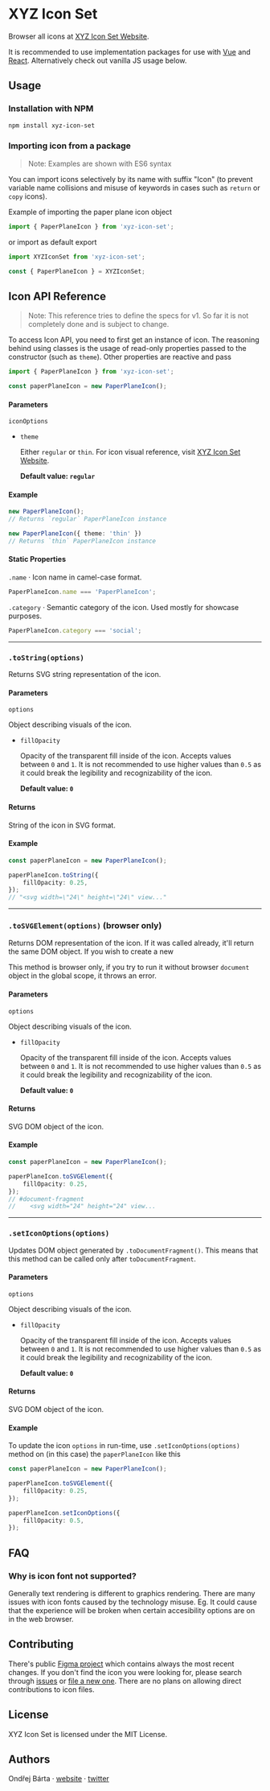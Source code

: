 # XYZ Icon Set 

Browser all icons at [XYZ Icon Set Website](https://ondrejbarta.xyz/xyz-icon-set).

It is recommended to use implementation packages for use with [Vue](https://github.com/bartaxyz/xyz-icon-set-vue) and [React](https://github.com/bartaxyz/xyz-icon-set-react). Alternatively check out vanilla JS usage below.



## Usage

### Installation with NPM

```bash
npm install xyz-icon-set
```

### Importing icon from a package

> Note: Examples are shown with ES6 syntax

You can import icons selectively by its name with suffix "Icon" (to prevent variable name collisions and misuse of keywords in cases such as `return` or `copy` icons).

Example of importing the paper plane icon object

```typescript
import { PaperPlaneIcon } from 'xyz-icon-set';
```

or import as default export

```typescript
import XYZIconSet from 'xyz-icon-set';

const { PaperPlaneIcon } = XYZIconSet;
```



## Icon API Reference

> Note: This reference tries to define the specs for v1. So far it is not completely done and is subject to change.

To access Icon API, you need to first get an instance of icon. The reasoning behind using classes is the usage of read-only properties passed to the constructor (such as `theme`). Other properties are reactive and pass

```typescript
import { PaperPlaneIcon } from 'xyz-icon-set';

const paperPlaneIcon = new PaperPlaneIcon();
```

#### Parameters

`iconOptions`

- `theme`

  Either `regular` or `thin`. For icon visual reference, visit [XYZ Icon Set Website](https://ondrejbarta.xyz/xyz-icon-set).

  **Default value: `regular`**

#### Example

```typescript
new PaperPlaneIcon();
// Returns `regular` PaperPlaneIcon instance

new PaperPlaneIcon({ theme: 'thin' })
// Returns `thin` PaperPlaneIcon instance
```

#### Static Properties

`.name` &middot; Icon name in camel-case format.

```typescript
PaperPlaneIcon.name === 'PaperPlaneIcon';
```

`.category` &middot; Semantic category of the icon. Used mostly for showcase purposes.

```typescript
PaperPlaneIcon.category === 'social';
```

---

### `.toString(options)`

Returns SVG string representation of the icon.

#### Parameters

`options`

Object describing visuals of the icon.

- `fillOpacity`

    Opacity of the transparent fill inside of the icon. Accepts values between `0` and `1`. It is not recommended to use higher values than `0.5` as it could break the legibility and recognizability of the icon.

    **Default value: `0`**

#### Returns

String of the icon in SVG format.

#### Example

```typescript
const paperPlaneIcon = new PaperPlaneIcon();

paperPlaneIcon.toString({
    fillOpacity: 0.25,
});
// "<svg width=\"24\" height=\"24\" view..."
```

---

### `.toSVGElement(options)` (browser only)

Returns DOM representation of the icon. If it was called already, it'll return the same DOM object. If you wish to create a new

This method is browser only, if you try to run it without browser `document` object in the global scope, it throws an error.

#### Parameters

`options`

Object describing visuals of the icon.

- `fillOpacity`

    Opacity of the transparent fill inside of the icon. Accepts values between `0` and `1`. It is not recommended to use higher values than `0.5` as it could break the legibility and recognizability of the icon.

    **Default value: `0`**

#### Returns

SVG DOM object of the icon.

#### Example

```typescript
const paperPlaneIcon = new PaperPlaneIcon();

paperPlaneIcon.toSVGElement({
    fillOpacity: 0.25,
});
// #document-fragment
//    <svg width="24" height="24" view...
```

---

### `.setIconOptions(options)`

Updates DOM object generated by `.toDocumentFragment()`. This means that this method can be called only after `toDocumentFragment`.

#### Parameters

`options`

Object describing visuals of the icon.

- `fillOpacity`

  Opacity of the transparent fill inside of the icon. Accepts values between `0` and `1`. It is not recommended to use higher values than `0.5` as it could break the legibility and recognizability of the icon.

  **Default value: `0`**

#### Returns

SVG DOM object of the icon.

#### Example

To update the icon `options` in run-time, use `.setIconOptions(options)` method on (in this case) the `paperPlaneIcon` like this

```typescript
const paperPlaneIcon = new PaperPlaneIcon();

paperPlaneIcon.toSVGElement({
    fillOpacity: 0.25,
});

paperPlaneIcon.setIconOptions({
    fillOpacity: 0.5,
});
```



## FAQ

### Why is icon font not supported?

Generally text rendering is different to graphics rendering. There are many issues with icon fonts caused by the technology misuse. Eg. It could cause that the experience will be broken when certain accesibility options are on in the web browser.



## Contributing

There's public [Figma project](https://www.figma.com/file/aL6uKzwVzrTG3sTE2pbN4gOb/XYZ-Icon-Set) which contains always the most recent changes. If you don't find the icon you were looking for, please search through [issues](https://github.com/bartaxyz/xyz-icon-set/issues) or [file a new one](https://github.com/bartaxyz/xyz-icon-set/issues/new). There are no plans on allowing direct contributions to icon files.



## License

XYZ Icon Set is licensed under the MIT License.



## Authors

Ondřej Bárta &middot; [website](https://ondrejbarta.xyz) &middot; [twitter](https://twitter.com/bartaxyz)
